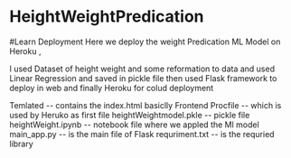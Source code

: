 # HeightWeightPredication
#Learn Deployment
Here we deploy the weight Predication ML Model on Heroku ,

I used Dataset of height weight and some reformation to data  and used Linear Regression 
and saved in pickle file 
then used Flask framework to deploy in web
and finally Heroku for colud deployment

Temlated -- contains the index.html basiclly Frontend 
Procfile -- which is used by Heruko as first file
heightWeightmodel.pkle -- pickle file
heightWeight.ipynb -- notebook file where we appled the Ml model
main_app.py -- is the main file of Flask 
requriment.txt -- is the requried library 
